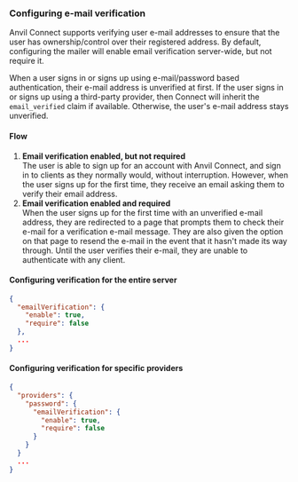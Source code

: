 ### Configuring e-mail verification

Anvil Connect supports verifying user e-mail addresses to ensure that the user
has ownership/control over their registered address. By default, configuring the
mailer will enable email verification server-wide, but not require it.

When a user signs in or signs up using e-mail/password based authentication,
their e-mail address is unverified at first. If the user signs in or signs up
using a third-party provider, then Connect will inherit the `email_verified`
claim if available. Otherwise, the user's e-mail address stays unverified.

#### Flow

1. **Email verification enabled, but not required**  
   The user is able to sign up for an account with Anvil Connect, and sign in
   to clients as they normally would, without interruption. However, when the
   user signs up for the first time, they receive an email asking them to verify
   their email address.
2. **Email verification enabled and required**  
   When the user signs up for the first time with an unverified e-mail address,
   they are redirected to a page that prompts them to check their e-mail for a
   verification e-mail message. They are also given the option on that page to
   resend the e-mail in the event that it hasn't made its way through. Until the
   user verifies their e-mail, they are unable to authenticate with any client.

#### Configuring verification for the entire server

```json
{
  "emailVerification": {
    "enable": true,
    "require": false
  },
  ...
}
```

#### Configuring verification for specific providers

```json
{
  "providers": {
    "password": {
      "emailVerification": {
        "enable": true,
        "require": false
      }
    }
  }
  ...
}
```

